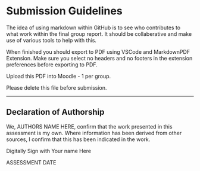 # Submission Guidelines

The idea of using markdown within GitHub is to see who contributes to what work within the final group report.  It should be collaberative and make use of various tools to help with this.

When finished you should export to PDF using VSCode and MarkdownPDF Extension.  Make sure you select no headers and no footers in the extension preferences before exporting to PDF.

Upload this PDF into Moodle - 1 per group.

Please delete this file before submission.

----

## Declaration of Authorship

We, AUTHORS NAME HERE, confirm that the work presented in this assessment is my own. Where information has been derived from other sources, I confirm that this has been indicated in the work.


Digitally Sign with Your name Here

ASSESSMENT DATE
